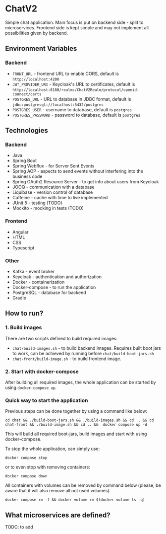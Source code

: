 # ChatV2

Simple chat application. Main focus is put on backend side - split to microservices. Frontend side is kept simple and may not implement all possibilities given by backend.

## Environment Variables

### Backend

 - `FRONT_URL` - frontend URL to enable CORS, default is `http://localhost:4200`
 - `JWT_PROVIDER_URI` - Keycloak's URL to certificates, default is `http://localhost:8180/realms/ChatV2Realm/protocol/openid-connect/certs`
 - `POSTGRES_URL` - URL to database in JDBC format, default is `jdbc:postgresql://localhost:5432/postgres`
 - `POSTGRES_USER` - username to database, default is `postgres`
 - `POSTGRES_PASSWORD` - password to database, default is `postgres`

## Technologies

### Backend
 - Java
 - Spring Boot
 - Spring Webflux - for Server Sent Events
 - Spring AOP - aspects to send events without interfering into the business code
 - Spring OAuth2 Resource Server - to get info about users from Keycloak
 - JOOQ - communication with a database
 - Liquibase - version control of database
 - Caffeine - cache with time to live implemented
 - JUnit 5 - testing (TODO)
 - Mockito - mocking in tests (TODO) 

### Frontend
 - Angular
 - HTML
 - CSS
 - Typescript

### Other
 - Kafka - event broker
 - Keycloak - authentication and authorization
 - Docker - containerization
 - Docker-compose - to run the application
 - PostgreSQL - database for backend
 - Gradle

## How to run?

### 1. Build images

There are two scripts defined to build required images: 
- `chat/build-images.sh` - to build backend images. Requires built boot jars to work, can be achieved by running before `chat/build-boot-jars.sh`
- `chat-front/build-image.sh` - to build frontend image.

### 2. Start with docker-compose

After building all required images, the whole application can be started by using `docker-compose up`.

### Quick way to start the application

Previous steps can be done together by using a command like below:

```shell
cd chat && ./build-boot-jars.sh && ./build-images.sh && cd .. && cd chat-front && ./build-image.sh && cd .. &&  docker compose up -d
```

This will build all required boot-jars, build images and start with using docker-compose.

To stop the whole application, can simply use:

```shell
docker compose stop
```

or to even stop with removing containers:

```shell
docker compose down
```


All containers with volumes can be removed by command below (please, be aware that it will also remove all not used volumes).

```shell
docker compose rm -f && docker volume rm $(docker volume ls -q)
```



## What microservices are defined?

TODO: to add